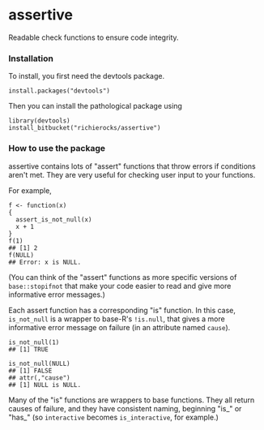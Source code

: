 # assertive

Readable check functions to ensure code integrity.


### Installation

To install, you first need the devtools package.

```{r}
install.packages("devtools")
```

Then you can install the pathological package using

```{r}
library(devtools)
install_bitbucket("richierocks/assertive")
```

### How to use the package

assertive contains lots of "assert" functions that throw errors if conditions 
aren't met.  They are very useful for checking user input to your functions.

For example,

```{r}
f <- function(x)
{
  assert_is_not_null(x)
  x + 1
}
f(1)
## [1] 2
f(NULL)
## Error: x is NULL.
```

(You can think of the "assert" functions as more specific versions of 
`base::stopifnot` that make your code easier to read and give more informative 
error messages.)

Each assert function has a corresponding "is" function.  In this case, 
`is_not_null` is a wrapper to base-R's `!is.null`, that gives a more informative 
error message on failure (in an attribute named `cause`).

```{r}
is_not_null(1)
## [1] TRUE

is_not_null(NULL)
## [1] FALSE
## attr(,"cause")
## [1] NULL is NULL.
```

Many of the "is" functions are wrappers to base functions.  They all return causes
of failure, and they have consistent naming, beginning "is_" or "has_" (so 
`interactive` becomes `is_interactive`, for example.)


